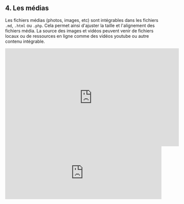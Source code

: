 ## 4. Les médias <i class="bi bi-card-image"></i>
<span id="fichiers-medias"></span>

Les fichiers médias (photos, images, etc) sont intégrables dans les fichiers `.md`, `.html` ou `.php`. Cela permet ainsi d'ajuster la taille et l'alignement des fichiers média. La source des images et vidéos peuvent venir de fichiers locaux ou de ressources en ligne comme des vidéos youtube ou autre contenu intégrable.

<iframe width="560" height="315" src="https://www.youtube.com/embed/ccMD19WsULg" title="YouTube video player" frameborder="0" allow="accelerometer; autoplay; clipboard-write; encrypted-media; gyroscope; picture-in-picture" allowfullscreen></iframe>


<iframe src="https://embed.radiofrance.fr/franceinfo/player/aod/854a342c-35b9-4650-a18d-a5d1ce997ea8" width="100%" height="170" frameborder="0" scrolling="no"></iframe>